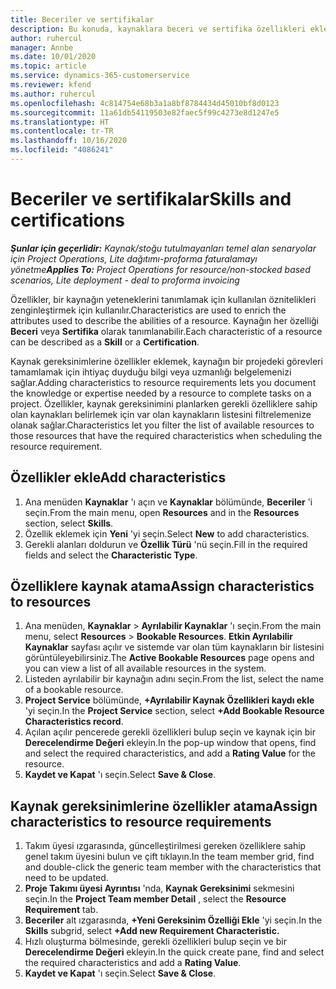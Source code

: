 ```yaml
---
title: Beceriler ve sertifikalar
description: Bu konuda, kaynaklara beceri ve sertifika özellikleri ekleme hakkında bilgiler sağlanmaktadır.
author: ruhercul
manager: Annbe
ms.date: 10/01/2020
ms.topic: article
ms.service: dynamics-365-customerservice
ms.reviewer: kfend
ms.author: ruhercul
ms.openlocfilehash: 4c814754e68b3a1a8bf8784434d45010bf8d0123
ms.sourcegitcommit: 11a61db54119503e82faec5f99c4273e8d1247e5
ms.translationtype: HT
ms.contentlocale: tr-TR
ms.lasthandoff: 10/16/2020
ms.locfileid: "4086241"
---
```

# <a name="skills-and-certifications"></a><span data-ttu-id="70595-103">Beceriler ve sertifikalar</span><span class="sxs-lookup"><span data-stu-id="70595-103">Skills and certifications</span></span>
<span data-ttu-id="70595-104">_**Şunlar için geçerlidir:** Kaynak/stoğu tutulmayanları temel alan senaryolar için Project Operations, Lite dağıtımı-proforma faturalamayı yönetme_</span><span class="sxs-lookup"><span data-stu-id="70595-104">_**Applies To:** Project Operations for resource/non-stocked based scenarios, Lite deployment - deal to proforma invoicing_</span></span>

<span data-ttu-id="70595-105">Özellikler, bir kaynağın yeteneklerini tanımlamak için kullanılan öznitelikleri zenginleştirmek için kullanılır.</span><span class="sxs-lookup"><span data-stu-id="70595-105">Characteristics are used to enrich the attributes used to describe the abilities of a resource.</span></span> <span data-ttu-id="70595-106">Kaynağın her özelliği **Beceri** veya **Sertifika** olarak tanımlanabilir.</span><span class="sxs-lookup"><span data-stu-id="70595-106">Each characteristic of a resource can be described as a **Skill** or a **Certification**.</span></span>

<span data-ttu-id="70595-107">Kaynak gereksinimlerine özellikler eklemek, kaynağın bir projedeki görevleri tamamlamak için ihtiyaç duyduğu bilgi veya uzmanlığı belgelemenizi sağlar.</span><span class="sxs-lookup"><span data-stu-id="70595-107">Adding characteristics to resource requirements lets you document the knowledge or expertise needed by a resource to complete tasks on a project.</span></span> <span data-ttu-id="70595-108">Özellikler, kaynak gereksinimini planlarken gerekli özelliklere sahip olan kaynakları belirlemek için var olan kaynakların listesini filtrelemenize olanak sağlar.</span><span class="sxs-lookup"><span data-stu-id="70595-108">Characteristics let you filter the list of available resources to those resources that have the required characteristics when scheduling the resource requirement.</span></span>

## <a name="add-characteristics"></a><span data-ttu-id="70595-109">Özellikler ekle</span><span class="sxs-lookup"><span data-stu-id="70595-109">Add characteristics</span></span>

1. <span data-ttu-id="70595-110">Ana menüden **Kaynaklar** 'ı açın ve **Kaynaklar** bölümünde, **Beceriler** 'i seçin.</span><span class="sxs-lookup"><span data-stu-id="70595-110">From the main menu, open **Resources** and in the **Resources** section, select **Skills**.</span></span>
2. <span data-ttu-id="70595-111">Özellik eklemek için **Yeni** 'yi seçin.</span><span class="sxs-lookup"><span data-stu-id="70595-111">Select **New** to add characteristics.</span></span>
3. <span data-ttu-id="70595-112">Gerekli alanları doldurun ve **Özellik Türü** 'nü seçin.</span><span class="sxs-lookup"><span data-stu-id="70595-112">Fill in the required fields and select the **Characteristic Type**.</span></span>

## <a name="assign-characteristics-to-resources"></a><span data-ttu-id="70595-113">Özelliklere kaynak atama</span><span class="sxs-lookup"><span data-stu-id="70595-113">Assign characteristics to resources</span></span>

1. <span data-ttu-id="70595-114">Ana menüden, **Kaynaklar** > **Ayrılabilir Kaynaklar** 'ı seçin.</span><span class="sxs-lookup"><span data-stu-id="70595-114">From the main menu, select **Resources** > **Bookable Resources**.</span></span> <span data-ttu-id="70595-115">**Etkin Ayrılabilir Kaynaklar** sayfası açılır ve sistemde var olan tüm kaynakların bir listesini görüntüleyebilirsiniz.</span><span class="sxs-lookup"><span data-stu-id="70595-115">The **Active Bookable Resources** page opens and you can view a list of all available resources in the system.</span></span>
2. <span data-ttu-id="70595-116">Listeden ayrılabilir bir kaynağın adını seçin.</span><span class="sxs-lookup"><span data-stu-id="70595-116">From the list, select the name of a bookable resource.</span></span>
3. <span data-ttu-id="70595-117">**Project Service** bölümünde, **+Ayrılabilir Kaynak Özellikleri kaydı ekle** 'yi seçin.</span><span class="sxs-lookup"><span data-stu-id="70595-117">In the **Project Service** section, select **+Add Bookable Resource Characteristics record**.</span></span>
4. <span data-ttu-id="70595-118">Açılan açılır pencerede gerekli özellikleri bulup seçin ve kaynak için bir **Derecelendirme Değeri** ekleyin.</span><span class="sxs-lookup"><span data-stu-id="70595-118">In the pop-up window that opens, find and select the required characteristics, and add a **Rating Value** for the resource.</span></span>
5. <span data-ttu-id="70595-119">**Kaydet ve Kapat** 'ı seçin.</span><span class="sxs-lookup"><span data-stu-id="70595-119">Select **Save & Close**.</span></span>

## <a name="assign-characteristics-to-resource-requirements"></a><span data-ttu-id="70595-120">Kaynak gereksinimlerine özellikler atama</span><span class="sxs-lookup"><span data-stu-id="70595-120">Assign characteristics to resource requirements</span></span>

1. <span data-ttu-id="70595-121">Takım üyesi ızgarasında, güncelleştirilmesi gereken özelliklere sahip genel takım üyesini bulun ve çift tıklayın.</span><span class="sxs-lookup"><span data-stu-id="70595-121">In the team member grid, find and double-click the generic team member with the characteristics that need to be updated.</span></span>
2. <span data-ttu-id="70595-122">**Proje Takımı üyesi Ayrıntısı** 'nda, **Kaynak Gereksinimi** sekmesini seçin.</span><span class="sxs-lookup"><span data-stu-id="70595-122">In the **Project Team member Detail** , select the **Resource Requirement** tab.</span></span>
3. <span data-ttu-id="70595-123">**Beceriler** alt ızgarasında, **+Yeni Gereksinim Özelliği Ekle** 'yi seçin.</span><span class="sxs-lookup"><span data-stu-id="70595-123">In the **Skills** subgrid, select **+Add new Requirement Characteristic.**</span></span>
4. <span data-ttu-id="70595-124">Hızlı oluşturma bölmesinde, gerekli özellikleri bulup seçin ve bir **Derecelendirme Değeri** ekleyin.</span><span class="sxs-lookup"><span data-stu-id="70595-124">In the quick create pane, find and select the required characteristics and add a **Rating Value**.</span></span>
5. <span data-ttu-id="70595-125">**Kaydet ve Kapat** 'ı seçin.</span><span class="sxs-lookup"><span data-stu-id="70595-125">Select **Save & Close**.</span></span>
